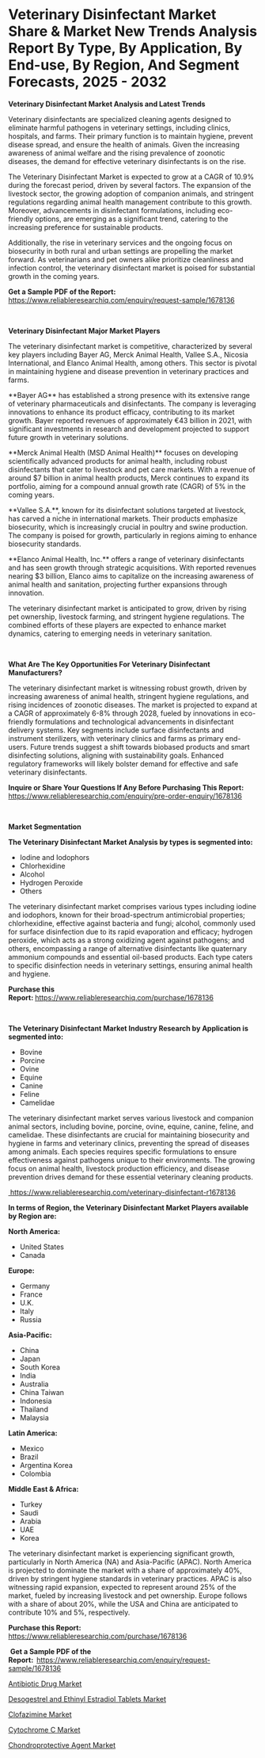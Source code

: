 <p><h1>Veterinary Disinfectant Market Share & Market New Trends Analysis Report By Type, By Application, By End-use, By Region, And Segment Forecasts, 2025 - 2032</h1></p><p><strong>Veterinary Disinfectant Market Analysis and Latest Trends</strong></p>
<p><p>Veterinary disinfectants are specialized cleaning agents designed to eliminate harmful pathogens in veterinary settings, including clinics, hospitals, and farms. Their primary function is to maintain hygiene, prevent disease spread, and ensure the health of animals. Given the increasing awareness of animal welfare and the rising prevalence of zoonotic diseases, the demand for effective veterinary disinfectants is on the rise.</p><p>The Veterinary Disinfectant Market is expected to grow at a CAGR of 10.9% during the forecast period, driven by several factors. The expansion of the livestock sector, the growing adoption of companion animals, and stringent regulations regarding animal health management contribute to this growth. Moreover, advancements in disinfectant formulations, including eco-friendly options, are emerging as a significant trend, catering to the increasing preference for sustainable products. </p><p>Additionally, the rise in veterinary services and the ongoing focus on biosecurity in both rural and urban settings are propelling the market forward. As veterinarians and pet owners alike prioritize cleanliness and infection control, the veterinary disinfectant market is poised for substantial growth in the coming years.</p></p>
<p><strong>Get a Sample PDF of the Report:&nbsp;</strong> <a href="https://www.reliableresearchiq.com/enquiry/request-sample/1678136?utm_campaign=1170&utm_medium=2&utm_source=Github&utm_content=ia&utm_term=08032025&utm_id=veterinary-disinfectant">https://www.reliableresearchiq.com/enquiry/request-sample/1678136</a></p>
<p>&nbsp;</p>
<p><strong>Veterinary Disinfectant Major Market Players</strong></p>
<p><p>The veterinary disinfectant market is competitive, characterized by several key players including Bayer AG, Merck Animal Health, Vallee S.A., Nicosia International, and Elanco Animal Health, among others. This sector is pivotal in maintaining hygiene and disease prevention in veterinary practices and farms.</p><p>**Bayer AG** has established a strong presence with its extensive range of veterinary pharmaceuticals and disinfectants. The company is leveraging innovations to enhance its product efficacy, contributing to its market growth. Bayer reported revenues of approximately €43 billion in 2021, with significant investments in research and development projected to support future growth in veterinary solutions.</p><p>**Merck Animal Health (MSD Animal Health)** focuses on developing scientifically advanced products for animal health, including robust disinfectants that cater to livestock and pet care markets. With a revenue of around $7 billion in animal health products, Merck continues to expand its portfolio, aiming for a compound annual growth rate (CAGR) of 5% in the coming years.</p><p>**Vallee S.A.**, known for its disinfectant solutions targeted at livestock, has carved a niche in international markets. Their products emphasize biosecurity, which is increasingly crucial in poultry and swine production. The company is poised for growth, particularly in regions aiming to enhance biosecurity standards.</p><p>**Elanco Animal Health, Inc.** offers a range of veterinary disinfectants and has seen growth through strategic acquisitions. With reported revenues nearing $3 billion, Elanco aims to capitalize on the increasing awareness of animal health and sanitation, projecting further expansions through innovation.</p><p>The veterinary disinfectant market is anticipated to grow, driven by rising pet ownership, livestock farming, and stringent hygiene regulations. The combined efforts of these players are expected to enhance market dynamics, catering to emerging needs in veterinary sanitation.</p></p>
<p>&nbsp;</p>
<p><strong>What Are The Key Opportunities For Veterinary Disinfectant Manufacturers?</strong></p>
<p><p>The veterinary disinfectant market is witnessing robust growth, driven by increasing awareness of animal health, stringent hygiene regulations, and rising incidences of zoonotic diseases. The market is projected to expand at a CAGR of approximately 6-8% through 2028, fueled by innovations in eco-friendly formulations and technological advancements in disinfectant delivery systems. Key segments include surface disinfectants and instrument sterilizers, with veterinary clinics and farms as primary end-users. Future trends suggest a shift towards biobased products and smart disinfecting solutions, aligning with sustainability goals. Enhanced regulatory frameworks will likely bolster demand for effective and safe veterinary disinfectants.</p></p>
<p><strong>Inquire or Share Your Questions If Any Before Purchasing This Report:</strong> <a href="https://www.reliableresearchiq.com/enquiry/pre-order-enquiry/1678136?utm_campaign=1170&utm_medium=2&utm_source=Github&utm_content=ia&utm_term=08032025&utm_id=veterinary-disinfectant">https://www.reliableresearchiq.com/enquiry/pre-order-enquiry/1678136</a></p>
<p>&nbsp;</p>
<p><strong>Market Segmentation</strong></p>
<p><strong>The Veterinary Disinfectant Market Analysis by types is segmented into:</strong></p>
<p><ul><li>Iodine and Iodophors</li><li>Chlorhexidine</li><li>Alcohol</li><li>Hydrogen Peroxide</li><li>Others</li></ul></p>
<p><p>The veterinary disinfectant market comprises various types including iodine and iodophors, known for their broad-spectrum antimicrobial properties; chlorhexidine, effective against bacteria and fungi; alcohol, commonly used for surface disinfection due to its rapid evaporation and efficacy; hydrogen peroxide, which acts as a strong oxidizing agent against pathogens; and others, encompassing a range of alternative disinfectants like quaternary ammonium compounds and essential oil-based products. Each type caters to specific disinfection needs in veterinary settings, ensuring animal health and hygiene.</p></p>
<p><strong>Purchase this Report:&nbsp;</strong><a href="https://www.reliableresearchiq.com/purchase/1678136?utm_campaign=1170&utm_medium=2&utm_source=Github&utm_content=ia&utm_term=08032025&utm_id=veterinary-disinfectant">https://www.reliableresearchiq.com/purchase/1678136</a></p>
<p>&nbsp;</p>
<p><strong>The Veterinary Disinfectant Market Industry Research by Application is segmented into:</strong></p>
<p><ul><li>Bovine</li><li>Porcine</li><li>Ovine</li><li>Equine</li><li>Canine</li><li>Feline</li><li>Camelidae</li></ul></p>
<p><p>The veterinary disinfectant market serves various livestock and companion animal sectors, including bovine, porcine, ovine, equine, canine, feline, and camelidae. These disinfectants are crucial for maintaining biosecurity and hygiene in farms and veterinary clinics, preventing the spread of diseases among animals. Each species requires specific formulations to ensure effectiveness against pathogens unique to their environments. The growing focus on animal health, livestock production efficiency, and disease prevention drives demand for these essential veterinary cleaning products.</p></p>
<p><a href="https://www.reliableresearchiq.com/veterinary-disinfectant-r1678136?utm_campaign=1170&utm_medium=2&utm_source=Github&utm_content=ia&utm_term=08032025&utm_id=veterinary-disinfectant">&nbsp;https://www.reliableresearchiq.com/veterinary-disinfectant-r1678136</a></p>
<p><strong>In terms of Region, the Veterinary Disinfectant Market Players available by Region are:</strong></p>
<p>
    <p> <strong> North America: </strong>
        <ul>
            <li>United States</li>
            <li>Canada</li>
        </ul>
        </p> 
    <p> <strong> Europe: </strong>
        <ul>
            <li>Germany</li>
            <li>France</li>
            <li>U.K.</li>
            <li>Italy</li>
            <li>Russia</li>
        </ul>
        </p> 
    <p> <strong> Asia-Pacific: </strong>
        <ul>
            <li>China</li>
            <li>Japan</li>
            <li>South Korea</li>
            <li>India</li>
            <li>Australia</li>
            <li>China Taiwan</li>
            <li>Indonesia</li>
            <li>Thailand</li>
            <li>Malaysia</li>
        </ul>
        </p> 
    <p> <strong> Latin America: </strong>
        <ul>
            <li>Mexico</li>
            <li>Brazil</li>
            <li>Argentina Korea</li>
            <li>Colombia</li>
        </ul>
        </p> 
    <p> <strong> Middle East & Africa: </strong>
        <ul>
            <li>Turkey</li>
            <li>Saudi</li>
            <li>Arabia</li>
            <li>UAE</li>
            <li>Korea</li>
        </ul>
    </p>
    </p>
<p><p>The veterinary disinfectant market is experiencing significant growth, particularly in North America (NA) and Asia-Pacific (APAC). North America is projected to dominate the market with a share of approximately 40%, driven by stringent hygiene standards in veterinary practices. APAC is also witnessing rapid expansion, expected to represent around 25% of the market, fueled by increasing livestock and pet ownership. Europe follows with a share of about 20%, while the USA and China are anticipated to contribute 10% and 5%, respectively.</p></p>
<p><strong>Purchase this Report: </strong><a href="https://www.reliableresearchiq.com/purchase/1678136?utm_campaign=1170&utm_medium=2&utm_source=Github&utm_content=ia&utm_term=08032025&utm_id=veterinary-disinfectant">https://www.reliableresearchiq.com/purchase/1678136</a></p>
<p>&nbsp;<strong>Get a Sample PDF of the Report:&nbsp;&nbsp;</strong><a href="https://www.reliableresearchiq.com/enquiry/request-sample/1678136?utm_campaign=1170&utm_medium=2&utm_source=Github&utm_content=ia&utm_term=08032025&utm_id=veterinary-disinfectant">https://www.reliableresearchiq.com/enquiry/request-sample/1678136</a></p>
<p><strong></strong></p>
<p><p><a href="https://github.com/kabotcaddoub/Market-Research-Report-List-1/blob/main/antibiotic-drug-market.md?utm_campaign=1170&utm_medium=2&utm_source=Github&utm_content=ia&utm_term=08032025&utm_id=veterinary-disinfectant">Antibiotic Drug Market</a></p><p><a href="https://github.com/drevertevell/Market-Research-Report-List-1/blob/main/desogestrel-and-ethinyl-estradiol-tablets-market.md?utm_campaign=1170&utm_medium=2&utm_source=Github&utm_content=ia&utm_term=08032025&utm_id=veterinary-disinfectant">Desogestrel and Ethinyl Estradiol Tablets Market</a></p><p><a href="https://github.com/daddskokenk4/Market-Research-Report-List-1/blob/main/clofazimine-market.md?utm_campaign=1170&utm_medium=2&utm_source=Github&utm_content=ia&utm_term=08032025&utm_id=veterinary-disinfectant">Clofazimine Market</a></p><p><a href="https://github.com/forttgoddym7/Market-Research-Report-List-1/blob/main/cytochrome-c-market.md?utm_campaign=1170&utm_medium=2&utm_source=Github&utm_content=ia&utm_term=08032025&utm_id=veterinary-disinfectant">Cytochrome C Market</a></p><p><a href="https://github.com/duskodazzi34/Market-Research-Report-List-1/blob/main/chondroprotective-agent-market.md?utm_campaign=1170&utm_medium=2&utm_source=Github&utm_content=ia&utm_term=08032025&utm_id=veterinary-disinfectant">Chondroprotective Agent Market</a></p></p>